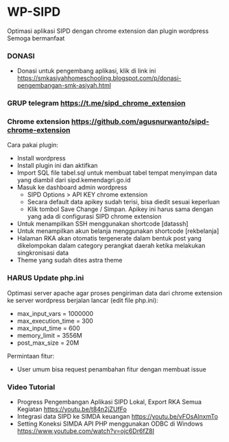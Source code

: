 # WP-SIPD
Optimasi aplikasi SIPD dengan chrome extension dan plugin wordpress
Semoga bermanfaat

### DONASI
- Donasi untuk pengembang aplikasi, klik di link ini https://smkasiyahhomeschooling.blogspot.com/p/donasi-pengembangan-smk-asiyah.html

### GRUP telegram https://t.me/sipd_chrome_extension

### Chrome extension https://github.com/agusnurwanto/sipd-chrome-extension

Cara pakai plugin:
- Install wordpress
- Install plugin ini dan aktifkan
- Import SQL file tabel.sql untuk membuat tabel tempat menyimpan data yang diambil dari sipd.kemendagri.go.id
- Masuk ke dashboard admin wordpress
	- SIPD Options > API KEY chrome extension
	- Secara default data apikey sudah terisi, bisa diedit sesuai keperluan
	- Klik tombol Save Change / Simpan. Apikey ini harus sama dengan yang ada di configurasi SIPD chrome extension
- Untuk menampilkan SSH menggunakan shortcode [datassh]
- Untuk menampilkan akun belanja menggunakan shortcode [rekbelanja]
- Halaman RKA akan otomatis tergenerate dalam bentuk post yang dikelompokan dalam category perangkat daerah ketika melakukan singkronisasi data
- Theme yang sudah dites astra theme

### HARUS Update php.ini

Optimasi server apache agar proses pengiriman data dari chrome extension ke server wordpress berjalan lancar (edit file php.ini):
- max_input_vars = 1000000
- max_execution_time = 300
- max_input_time = 600
- memory_limit = 3556M
- post_max_size = 20M

Permintaan fitur:
- User umum bisa request penambahan fitur dengan membuat issue

### Video Tutorial 

- Progress Pengembangan Aplikasi SIPD Lokal, Export RKA Semua Kegiatan https://youtu.be/t84n2jZUfFo
- Integrasi data SIPD ke SIMDA keuangan https://youtu.be/vFOsAlnxmTo
- Setting Koneksi SIMDA API PHP menggunakan ODBC di Windows https://www.youtube.com/watch?v=ojc6Dr6fZ8I

